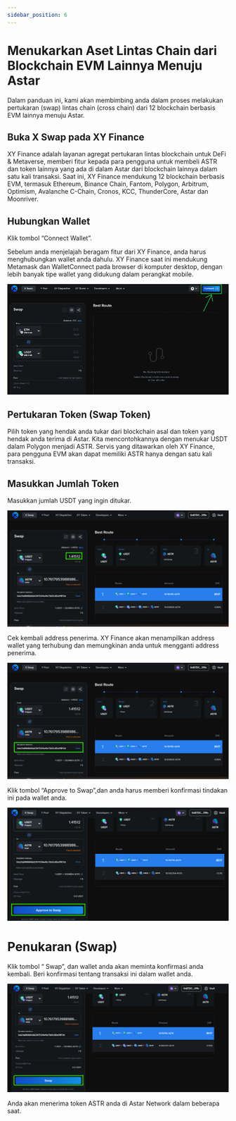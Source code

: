 ```yaml
---
sidebar_position: 6
---
```


# Menukarkan Aset Lintas Chain dari Blockchain EVM Lainnya Menuju Astar

Dalam panduan ini, kami akan membimbing anda dalam proses melakukan pertukaran (swap) lintas chain (cross chain) dari 12 blockchain berbasis EVM lainnya menuju Astar.

## Buka X Swap pada XY Finance

XY Finance adalah layanan agregat pertukaran lintas blockchain untuk DeFi & Metaverse, memberi fitur kepada para pengguna untuk membeli ASTR dan token lainnya yang ada di dalam Astar dari blockchain lainnya dalam satu kali transaksi. Saat ini, XY Finance mendukung 12 blockchain berbasis EVM, termasuk Ethereum, Binance Chain, Fantom, Polygon, Arbitrum, Optimism, Avalanche C-Chain, Cronos, KCC, ThunderCore, Astar dan Moonriver.

## Hubungkan Wallet

Klik tombol “Connect Wallet”.

Sebelum anda menjelajah beragam fitur dari XY Finance, anda harus menghubungkan wallet anda dahulu. XY Finance saat ini mendukung Metamask dan WalletConnect pada browser di komputer desktop, dengan lebih banyak tipe wallet yang didukung dalam perangkat mobile.

![26](img/26.png)

## Pertukaran Token (Swap Token)

Pilih token yang hendak anda tukar dari blockchain asal dan token yang hendak anda terima di Astar. Kita mencontohkannya dengan menukar USDT dalam Polygon menjadi ASTR. Servis yang ditawarkan oleh XY Finance, para pengguna EVM akan dapat memiliki ASTR hanya dengan satu kali transaksi.

## Masukkan Jumlah Token

Masukkan jumlah USDT yang ingin ditukar.

![27](img/27.png)

Cek kembali address penerima. XY Finance akan menampilkan address wallet yang terhubung dan memungkinan anda untuk mengganti address penerima.

![28](img/28.png)

Klik tombol “Approve to Swap”,dan anda harus memberi konfirmasi tindakan ini pada wallet anda.

![29](img/29.png)

# Penukaran (Swap)

Klik tombol “ Swap”, dan wallet anda akan meminta konfirmasi anda kembali. Beri konfirmasi tentang transaksi ini dalam wallet anda.

![30](img/30.png)

Anda akan menerima token ASTR anda di Astar Network dalam beberapa saat.
